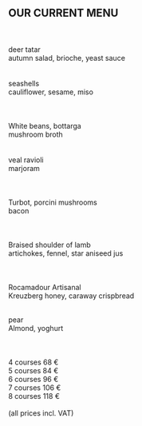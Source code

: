 ## OUR CURRENT MENU

<br>
<br>
deer tatar<br>
autumn salad, brioche, yeast sauce<br>
<br>
<br>
seashells<br>
cauliflower, sesame, miso<br><br>
<br>
<br>
White beans, bottarga<br>
mushroom broth<br>
<br>
<br>
veal ravioli<br>
marjoram<br>
<br><br>
<br>
Turbot, porcini mushrooms<br>
bacon<br>
<br>
<br><br>
Braised shoulder of lamb<br>
artichokes, fennel, star aniseed jus<br>
<br><br>
<br>
Rocamadour Artisanal<br>
Kreuzberg honey, caraway crispbread<br>
<br>

pear<br>
Almond, yoghurt<br>
<br>
<br>
<br>
4 courses 68 €<br>
5 courses 84 €<br>
6 courses 96 €<br>
7 courses 106 €<br>
8 courses 118 €<br>
<br>
(all prices incl. VAT)

